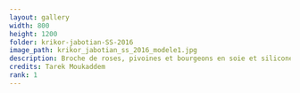 ```yaml
---
layout: gallery
width: 800
height: 1200
folder: krikor-jabotian-SS-2016
image_path: krikor_jabotian_ss_2016_modele1.jpg
description: Broche de roses, pivoines et bourgeons en soie et silicone
credits: Tarek Moukaddem
rank: 1
---
```

